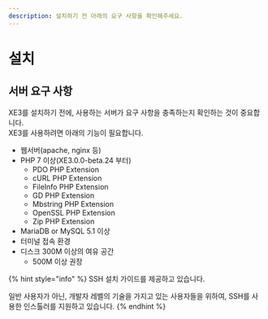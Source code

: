 ```yaml
---
description: 설치하기 전 아래의 요구 사항을 확인해주세요.
---
```


# 설치

## 서버 요구 사항

XE3를 설치하기 전에, 사용하는 서버가 요구 사항을 충족하는지 확인하는 것이 중요합니다.  
XE3를 사용하려면 아래의 기능이 필요합니다.

* 웹서버\(apache, nginx 등\)
* PHP 7 이상\(XE3.0.0-beta.24 부터\)
  * PDO PHP Extension
  * cURL PHP Extension
  * FileInfo PHP Extension
  * GD PHP Extension
  * Mbstring PHP Extension
  * OpenSSL PHP Extension
  * Zip PHP Extension
* MariaDB or MySQL 5.1 이상
* 터미널 접속 환경
* 디스크 300M 이상의 여유 공간
  * 500M 이상 권장

{% hint style="info" %}
SSH 설치 가이드를 제공하고 있습니다.  
  
일반 사용자가 아닌, 개발자 레벨의 기술을 가지고 있는 사용자들을 위하여, SSH를 사용한 인스톨러를 지원하고 있습니다.
{% endhint %}

  




